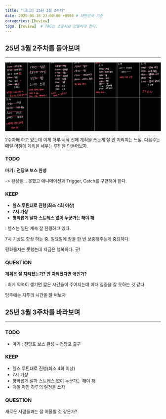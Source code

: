 ```yaml
---
title: "[회고] 25년 3월 2주차"
date: 2025-03-16 23:00:00 +0900 # 대한민국 기준
categories: [Review]
tags: [review]	# TAG는 소문자로 만들어야 한다.
---
```


## 25년 3월 2주차를 돌아보며

---

![image.png](../assets/img/posts/2025-03-16-review_25_3_2/image.png)

2주차째 하고 있는데 이게 하루 시작 전에 계획을 쓰는게 잘 안 지켜지는 느낌. 다음주는 매일 아침에 계획을 세우는 루틴을 만들어보자.

### TODO

**마기 : 전당포 보스 완성**

-> 완성을… 못했고 애니메이션과 Trigger, Catch를 구현해야 한다.

### KEEP

- **헬스 루틴대로 진행(최소 4회 이상)**
- **7시 기상**
- **평화롭게 살자 스트레스 없이 누군가는 해야 해**

: 헬스는 일단 계속 잘 진행하고 있다.

7시 기상도 항상 하는 중. 일요일에 잠을 한 번 보충해주는게 중요하다.

평화롭지는 못했는데 지금은 행복하다. 굿!

### QUESTION

**계획은 잘 지켜졌는가? 안 지켜졌다면 왜인가?**

: 이게 약속이 생기면 짧은 시간들이 주어지는데 이때 집중을 잘 못하는 것 같다. 

담주에는 자투리 시간을 잘 써보자

## 25년 3월 3주차를 바라보며

---

### TODO

- 마기 : 전당포 보스 완성 + 전당포 출구

### KEEP

- 헬스 루틴대로 진행(최소 4회 이상)
- 7시 기상
- 평화롭게 살자 스트레스 없이 누군가는 해야 해
- 매일 아침 하루의 일정을 쓰자

### QUESTION

새로운 사람들과는 잘 어울릴 것 같은가?